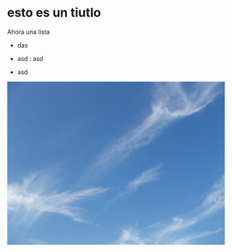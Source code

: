 esto es un tiutlo
=

Ahora una lista
* das
+ asd
: asd

- asd

![EL CIELOOO](img/cielo.jpg "hermoso")